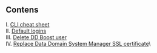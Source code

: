 ## Contens
I. [CLI cheat sheet](https://github.com/iamfabo/dell_emc/blob/main/data_domain/cli_cheat_sheet.md)\
II. [Default logins](https://github.com/iamfabo/dell_emc/blob/main/data_domain/default_logins.md)\
III. [Delete DD Boost user](https://github.com/iamfabo/dellemc/blob/main/data_domain/delete_ddboost_user.md)\
IV. [Replace Data Domain System Manager SSL certificate](https://github.com/iamfabo/dell/blob/main/data_domain/replace_ssl_cert.md)\
